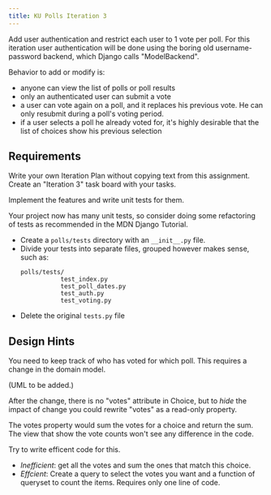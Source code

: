 ```yaml
---
title: KU Polls Iteration 3
---
```


Add user authentication and restrict each user to 1 vote per poll.
For this iteration user authentication will be done using the boring old
username-password backend, which Django calls "ModelBackend".

Behavior to add or modify is:

* anyone can view the list of polls or poll results
* only an authenticated user can submit a vote
* a user can vote again on a poll, and it replaces his previous vote. He can only resubmit during a poll's voting period.
* if a user selects a poll he already voted for, it's highly desirable that the list of choices show his previous selection

## Requirements

Write your own Iteration Plan without copying text from this assignment.
Create an "Iteration 3" task board with your tasks.

Implement the features and write unit tests for them.

Your project now has many unit tests, so consider doing some refactoring
of tests as recommended in the MDN Django Tutorial.
* Create a `polls/tests` directory with an `__init__.py` file.
* Divide your tests into separate files, grouped however makes sense, such as:
  ```
  polls/tests/
             test_index.py
             test_poll_dates.py
             test_auth.py
             test_voting.py
   ```
* Delete the original `tests.py` file

## Design Hints

You need to keep track of who has voted for which poll.
This requires a change in the domain model.

(UML to be added.)

After the change, there is no "votes" attribute in Choice,
but to *hide* the impact of change you could rewrite "votes"
as a read-only property.

The votes property would sum the votes for a choice and
return the sum.  The view that show the vote counts won't see
any difference in the code.

Try to write efficent code for this.
- *Inefficient*: get all the votes and sum the ones that match this choice.
- *Effcient*: Create a query to select the votes you want and a function of queryset to count the items. Requires only one line of code.
